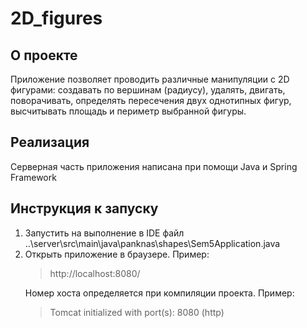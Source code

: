 # 2D_figures
## О проекте
Приложение позволяет проводить различные манипуляции с 2D фигурами: создавать по вершинам (радиусу), удалять, двигать, поворачивать, определять пересечения двух однотипных фигур, высчитывать площадь и периметр выбранной фигуры.
## Реализация
Серверная часть приложения написана при помощи Java и Spring Framework
## Инструкция к запуску
1. Запустить на выполнение в IDE файл ..\server\src\main\java\panknas\shapes\Sem5Application.java
2. Открыть приложение в браузере. Пример: <blockquote>http://localhost:8080/</blockquote>
Номер хоста определяется при компиляции проекта. Пример: <blockquote>Tomcat initialized with port(s): 8080 (http)</blockquote>
